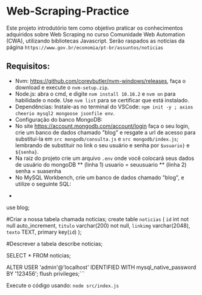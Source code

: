 # Web-Scraping-Practice
Este projeto introdutório tem como objetivo praticar os conhecimentos adquiridos sobre Web Scraping no curso Comunidade Web Automation (CWA), utilizando bibliotecas Javascript. Serão raspados as notícias da página `https://www.gov.br/economia/pt-br/assuntos/noticias` 
## Requisitos:
* Nvm: https://github.com/coreybutler/nvm-windows/releases, faça o download e execute o `nvm-setup.zip`.
* Node.js: abra o cmd, e digite `nvm install 10.16.2` e `nvm on` para habilidade o node. Use `nvm list` para se certificar que está instalado.
* Dependências: Instale-as no terminal do VSCode: `npm init -y ; axios cheerio mysql2 mongoose jsonfile env`.
* Configuração do banco MongoDB: 
* No site https://account.mongodb.com/account/login faça o seu login, crie um banco de dados chamado "blog" e resgate a url de acesso para substituí-la em `src mongodb/consulta.js` e `src mongodb/index.js`; lembrando de substituir no link o seu usuário e senha por `$usuario}` e `${senha}`.
* Na raiz do projeto crie um arquivo `.env` onde você colocará seus dados de usuário do mongoDB
** (linha 1) usuario = seuusuario
** (linha 2) senha = suasenha
* No MySQL Workbench, crie um banco de dados chamado "blog", e utilize o seguinte SQL:
* ``` SQL 
use blog;

#Criar a nossa tabela chamada noticias; 
create table `noticias` ( 
`id` int not null auto_increment, 
`titulo` varchar(200) not null, 
`linkimg` varchar(2048), 
`texto` TEXT,
primary key(`id`)
);

#Descrever a tabela
describe noticias;

SELECT * FROM noticias;

ALTER USER 'admin'@'localhost' IDENTIFIED WITH mysql_native_password BY '123456';
flush privileges;```

Execute o código usando: `node src/index.js`
